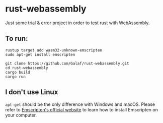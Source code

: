 rust-webassembly
================

Just some trial & error project in order to test rust with WebAssembly.

## To run:

```
rustup target add wasm32-unknown-emscripten
sudo apt-get install emscripten

git clone https://github.com/Galaf/rust-webassembly.git
cd rust-webassembly
cargo build
cargo run
```

## I don't use Linux

`apt-get` should be the only difference with Windows and macOS.
Please refer to [Emscripten's official website](http://kripken.github.io/emscripten-site/) to learn how to install Emscripten on your computer.
